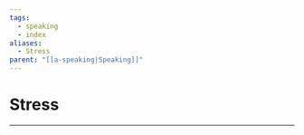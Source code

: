 ```yaml
---
tags:
  - speaking
  - index
aliases:
  - Stress
parent: "[[a-speaking|Speaking]]"
---
```

# Stress
---
